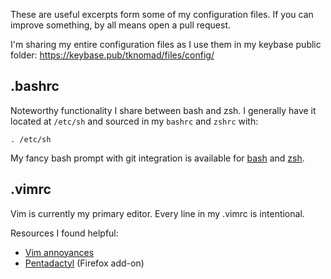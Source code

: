 These are useful excerpts form some of my configuration files. If you can improve something, by all means open a pull request.

I'm sharing my entire configuration files as I use them in my keybase public folder: https://keybase.pub/tknomad/files/config/

## .bashrc

Noteworthy functionality I share between bash and zsh. I generally have it located at `/etc/sh` and sourced in my `bashrc` and `zshrc` with:

```
. /etc/sh
```

My fancy bash prompt with git integration is available for [bash](https://gist.github.com/specious/8244801) and [zsh](https://github.com/specious/bender).

## .vimrc

Vim is currently my primary editor. Every line in my .vimrc is intentional.

Resources I found helpful:

* [Vim annoyances](https://sanctum.geek.nz/arabesque/vim-annoyances/)
* [Pentadactyl](http://5digits.org/pentadactyl/) (Firefox add-on)
